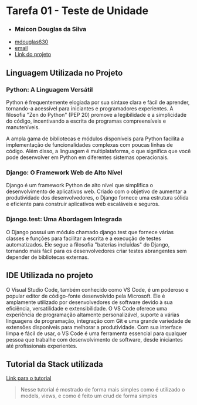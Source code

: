 # Tarefa 01 - Teste de Unidade
* ### Maicon Douglas da Silva
* [mdouglas630](https://github.com/mdouglas630)
* [email](marc.douglas630@gmail.com)
* [Link do projeto](https://github.com/danrleydaniel/periferic)

## Linguagem Utilizada no Projeto

### Python: A Linguagem Versátil

Python é frequentemente elogiada por sua sintaxe clara e fácil de aprender, tornando-a acessível para iniciantes e programadores experientes. A filosofia "Zen do Python" (PEP 20) promove a legibilidade e a simplicidade do código, incentivando a escrita de programas compreensíveis e manuteníveis.

A ampla gama de bibliotecas e módulos disponíveis para Python facilita a implementação de funcionalidades complexas com poucas linhas de código. Além disso, a linguagem é multiplataforma, o que significa que você pode desenvolver em Python em diferentes sistemas operacionais.

### Django: O Framework Web de Alto Nível

Django é um framework Python de alto nível que simplifica o desenvolvimento de aplicativos web. Criado com o objetivo de aumentar a produtividade dos desenvolvedores, o Django fornece uma estrutura sólida e eficiente para construir aplicativos web escaláveis e seguros.

### Django.test: Uma Abordagem Integrada

O Django possui um módulo chamado django.test que fornece várias classes e funções para facilitar a escrita e a execução de testes automatizados. Ele segue a filosofia "baterias incluídas" do Django, tornando mais fácil para os desenvolvedores criar testes abrangentes sem depender de bibliotecas externas.

## IDE Utilizada no projeto
O Visual Studio Code, também conhecido como VS Code, é um poderoso e popular editor de código-fonte desenvolvido pela Microsoft. Ele é amplamente utilizado por desenvolvedores de software devido à sua eficiência, versatilidade e extensibilidade. O VS Code oferece uma experiência de programação altamente personalizável, suporte a várias linguagens de programação, integração com Git e uma grande variedade de extensões disponíveis para melhorar a produtividade. Com sua interface limpa e fácil de usar, o VS Code é uma ferramenta essencial para qualquer pessoa que trabalhe com desenvolvimento de software, desde iniciantes até profissionais experientes.

## Tutorial da Stack utilizada
[Link para o tutorial](https://www.geeksforgeeks.org/django-crud-create-retrieve-update-delete-function-based-views/)
>Nesse tutorial é mostrado de forma mais simples como é utilizado o models, views, e como é feito um crud de forma simples